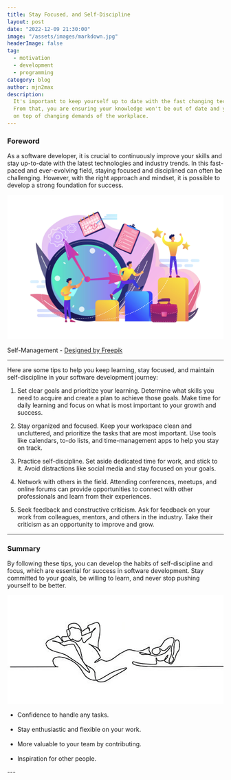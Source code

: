 ```yaml
---
title: Stay Focused, and Self-Discipline
layout: post
date: "2022-12-09 21:30:00"
image: "/assets/images/markdown.jpg"
headerImage: false
tag:
  - motivation
  - development
  - programming
category: blog
author: mjn2max
description:
  It's important to keep yourself up to date with the fast changing technology.
  From that, you are ensuring your knowledge won't be out of date and you will stay
  on top of changing demands of the workplace.
---
```


### Foreword

As a software developer, it is crucial to continuously improve your skills and stay up-to-date with the latest technologies and industry trends. In this fast-paced and ever-evolving field, staying focused and disciplined can often be challenging. However, with the right approach and mindset, it is possible to develop a strong foundation for success.

![Banner](../assets/blog/self-management.jpg)

<figcaption class="caption">Self-Management - <a href="http://www.freepik.com">Designed by Freepik</a></figcaption>

---

Here are some tips to help you keep learning, stay focused, and maintain self-discipline in your software development journey:

1. Set clear goals and prioritize your learning. Determine what skills you need to acquire and create a plan to achieve those goals. Make time for daily learning and focus on what is most important to your growth and success.

2. Stay organized and focused. Keep your workspace clean and uncluttered, and prioritize the tasks that are most important. Use tools like calendars, to-do lists, and time-management apps to help you stay on track.

3. Practice self-discipline. Set aside dedicated time for work, and stick to it. Avoid distractions like social media and stay focused on your goals.

4. Network with others in the field. Attending conferences, meetups, and online forums can provide opportunities to connect with other professionals and learn from their experiences.

5. Seek feedback and constructive criticism. Ask for feedback on your work from colleagues, mentors, and others in the industry. Take their criticism as an opportunity to improve and grow.

---

### Summary

By following these tips, you can develop the habits of self-discipline and focus, which are essential for success in software development. Stay committed to your goals, be willing to learn, and never stop pushing yourself to be better.

<div class="side-by-side">
	<div class="toleft">
        <img class="image" src="/assets/blog/relax.jpg" alt="Alt Text">
        <figcaption class="caption"></figcaption>
    </div>
    <div class="toright">
			<ul>
				<li>Confidence to handle any tasks.</li><br>
				<li>Stay enthusiastic and flexible on your work.</li><br>
				<li>More valuable to your team by contributing.</li><br>
				<li>Inspiration for other people.</li>
				</ul>
    </div>
</div>
---

